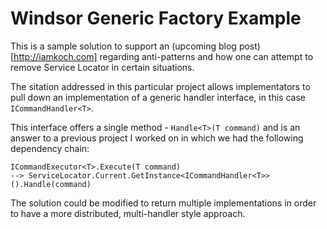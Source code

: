 # Windsor Generic Factory Example

This is a sample solution to support an (upcoming blog post)[http://iamkoch.com] regarding anti-patterns and how one can attempt to remove Service Locator in certain situations.

The sitation addressed in this particular project allows implementators to pull down an implementation of a generic handler interface, in this case `ICommandHandler<T>`.

This interface offers a single method - `Handle<T>(T command)` and is an answer to a previous project I worked on in which we had the following dependency chain:

```
ICommandExecutor<T>.Execute(T command)
--> ServiceLocator.Current.GetInstance<ICommandHandler<T>>().Handle(command)
```

The solution could be modified to return multiple implementations in order to have a more distributed, multi-handler style approach.
